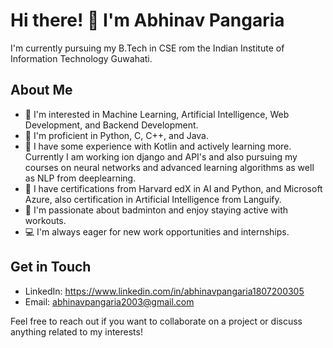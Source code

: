 # Hi there! 👋 I'm Abhinav Pangaria

I'm currently pursuing my B.Tech in CSE rom the Indian Institute of Information Technology Guwahati.

## About Me

- 🔭 I'm interested in Machine Learning, Artificial Intelligence, Web Development, and Backend Development.
- 🌱 I'm proficient in Python, C, C++, and Java.
- 👯 I have some experience with Kotlin and actively learning more. Currently I am working ion django and API's and also pursuing my courses on neural networks and advanced learning algorithms as well as NLP from deeplearning.
- 💼 I have certifications from Harvard edX in AI and Python, and Microsoft Azure, also certification in Artificial Intelligence from Languify.
- 🏸 I'm passionate about badminton and enjoy staying active with workouts.
- 💻 I'm always eager for new work opportunities and internships.

## Get in Touch

- LinkedIn: https://www.linkedin.com/in/abhinavpangaria1807200305
- Email: abhinavpangaria2003@gmail.com

Feel free to reach out if you want to collaborate on a project or discuss anything related to my interests!


<!---
18Abhinav07/18Abhinav07 is a ✨ special ✨ repository because its `README.md` (this file) appears on your GitHub profile.
You can click the Preview link to take a look at your changes.
--->
